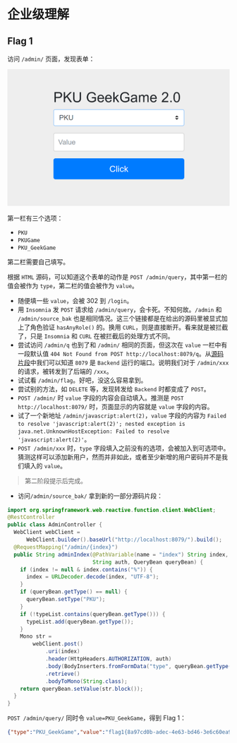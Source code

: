 # 企业级理解

## Flag 1

访问 `/admin/` 页面，发现表单：

![Form](./form.png)

第一栏有三个选项：

- `PKU`
- `PKUGame`
- `PKU_GeekGame`

第二栏需要自己填写。

根据 `HTML` 源码，可以知道这个表单的动作是 `POST /admin/query`，其中第一栏的值会被作为 `type`，第二栏的值会被作为 `value`。

- 随便填一些 `value`，会被 302 到 `/login`。
- 用 `Insomnia` 发 `POST` 请求给 `/admin/query`，会卡死。不知何故。`/admin` 和 `/admin/source_bak` 也是相同情况。这三个链接都是在给出的源码里被显式加上了角色验证 `hasAnyRole()` 的。换用 `CURL`，则是直接断开。看来就是被拦截了，只是 `Insomnia` 和 `CURL` 在被拦截后的处理方式不同。
- 尝试访问 `/admin/q` 也到了和 `/admin/` 相同的页面，但这次在 `value` 一栏中有一段默认值 `404 Not Found from POST http://localhost:8079/q`。从[源码片段](./prob08-src.pdf)中我们可以知道 `8079` 是 `Backend` 运行的端口。说明我们对于 `/admin/xxx` 的请求，被转发到了后端的 `/xxx`。
- 试试看 `/admin/flag`。好吧，没这么容易拿到。
- 尝试别的方法，如 `DELETE` 等，发现转发给 `Backend` 时都变成了 `POST`。
- `POST /admin/` 时 `value` 字段的内容会自动填入。推测是 `POST http://localhost:8079/` 时，页面显示的内容就是 `value` 字段的内容。
- 试了一个新地址 `/admin/javascript:alert(2)`，`value` 字段的内容为 `Failed to resolve 'javascript:alert(2)'; nested exception is java.net.UnknownHostException: Failed to resolve 'javascript:alert(2)'`。
- `POST /admin/xxx` 时，`type` 字段填入之前没有的选项，会被加入到可选项中。猜测这样可以添加新用户，然而并非如此，或者至少新增的用户密码并不是我们填入的 `value`。

> 第二阶段提示后完成。

- 访问`/admin/source_bak/` 拿到新的一部分源码片段：

```java
import org.springframework.web.reactive.function.client.WebClient;
@RestController
public class AdminController {
  WebClient webClient =
      WebClient.builder().baseUrl("http://localhost:8079/").build();
  @RequestMapping("/admin/{index}")
  public String adminIndex(@PathVariable(name = "index") String index,
                           String auth, QueryBean queryBean) {
    if (index != null & index.contains("%")) {
      index = URLDecoder.decode(index, "UTF-8");
    }
    if (queryBean.getType() == null) {
      queryBean.setType("PKU");
    }
    if (!typeList.contains(queryBean.getType())) {
      typeList.add(queryBean.getType());
    }
    Mono str =
        webClient.post()
            .uri(index)
            .header(HttpHeaders.AUTHORIZATION, auth)
            .body(BodyInserters.fromFormData("type", queryBean.getType()))
            .retrieve()
            .bodyToMono(String.class);
    return queryBean.setValue(str.block());
  }
}
```

`POST /admin/query/` 同时令 `value=PKU_GeekGame`，得到 Flag 1：

```json
{"type":"PKU_GeekGame","value":"flag1{8a97cd0b-adec-4e63-bd46-3e6c60ea9d78} 恭喜你发现flag1，还有其他flag等待你发现哦"}
```
